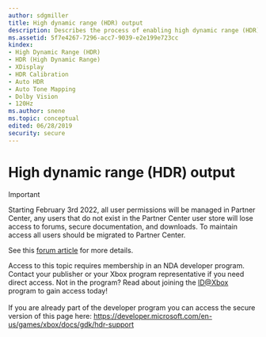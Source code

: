 ```yaml
---
author: sdgmiller
title: High dynamic range (HDR) output
description: Describes the process of enabling high dynamic range (HDR) and Wide Color Gamut (WCG) output.
ms.assetid: 5f7e4267-7296-acc7-9039-e2e199e723cc
kindex:
- High Dynamic Range (HDR)
- HDR (High Dynamic Range)
- XDisplay
- HDR Calibration
- Auto HDR
- Auto Tone Mapping
- Dolby Vision
- 120Hz
ms.author: snene
ms.topic: conceptual
edited: 06/28/2019
security: secure
---
```


# High dynamic range (HDR) output
> [!IMPORTANT]
> Starting February 3rd 2022, all user permissions will be managed in Partner Center, any users that do not exist in the Partner Center user store will lose access to forums, secure documentation, and downloads. To maintain access all users should be migrated to Partner Center. <p></p>See this <a href="https://forums.xboxlive.com/articles/132187/breaking-change-user-access-for-forums-secure-docu.html">forum article</a> for more details.  

 Access to this topic requires membership in an NDA developer program. Contact your publisher or your Xbox program representative if you need direct access. Not in the program? Read about joining the <a href="https://www.xbox.com/Developers/id">ID@Xbox</a> program to gain access today!  <br/><br/>If you are already part of the developer program you can access the secure version of this page here: <a target="_blank" href="https://developer.microsoft.com/en-us/games/xbox/docs/gdk/hdr-support">https://developer.microsoft.com/en-us/games/xbox/docs/gdk/hdr-support</a>